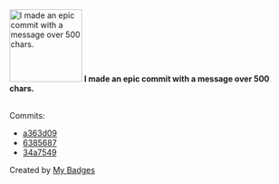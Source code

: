 <img src="https://my-badges.github.io/my-badges/epic-commit.png" alt="I made an epic commit with a message over 500 chars." title="I made an epic commit with a message over 500 chars." width="128">
<strong>I made an epic commit with a message over 500 chars.</strong>
<br><br>

Commits:

- <a href="https://github.com/dwesh163/pictures/commit/a363d09af0688f6d791b9ffd574ad6d557129c00">a363d09</a>
- <a href="https://github.com/dwesh163/pictures/commit/63856875279ebccedc49518f0105c0ab356045f9">6385687</a>
- <a href="https://github.com/epfl-si/wp-operator/commit/34a7549c2bc98fd48b5e3ccf66b3c6a919bcd680">34a7549</a>


Created by <a href="https://github.com/my-badges/my-badges">My Badges</a>